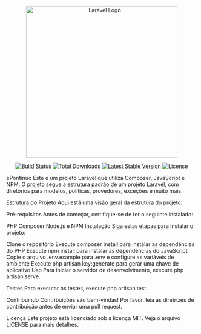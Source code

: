 <p align="center"><a href="https://laravel.com" target="_blank"><img src="https://raw.githubusercontent.com/laravel/art/master/logo-lockup/5%20SVG/2%20CMYK/1%20Full%20Color/laravel-logolockup-cmyk-red.svg" width="400" alt="Laravel Logo"></a></p>

<p align="center">
<a href="https://github.com/laravel/framework/actions"><img src="https://github.com/laravel/framework/workflows/tests/badge.svg" alt="Build Status"></a>
<a href="https://packagist.org/packages/laravel/framework"><img src="https://img.shields.io/packagist/dt/laravel/framework" alt="Total Downloads"></a>
<a href="https://packagist.org/packages/laravel/framework"><img src="https://img.shields.io/packagist/v/laravel/framework" alt="Latest Stable Version"></a>
<a href="https://packagist.org/packages/laravel/framework"><img src="https://img.shields.io/packagist/l/laravel/framework" alt="License"></a>
</p>

ePontinuo
Este é um projeto Laravel que utiliza Composer, JavaScript e NPM. O projeto segue a estrutura padrão de um projeto Laravel, com diretórios para modelos, políticas, provedores, exceções e muito mais.

Estrutura do Projeto
Aqui está uma visão geral da estrutura do projeto:

Pré-requisitos
Antes de começar, certifique-se de ter o seguinte instalado:

PHP
Composer
Node.js e NPM
Instalação
Siga estas etapas para instalar o projeto:

Clone o repositório
Execute composer install para instalar as dependências do PHP
Execute npm install para instalar as dependências do JavaScript
Copie o arquivo .env.example para .env e configure as variáveis de ambiente
Execute php artisan key:generate para gerar uma chave de aplicativo
Uso
Para iniciar o servidor de desenvolvimento, execute php artisan serve.

Testes
Para executar os testes, execute php artisan test.

Contribuindo
Contribuições são bem-vindas! Por favor, leia as diretrizes de contribuição antes de enviar uma pull request.

Licença
Este projeto está licenciado sob a licença MIT. Veja o arquivo LICENSE para mais detalhes.
